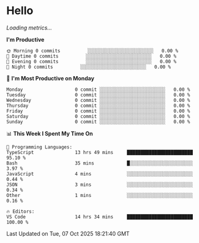 # Hello

<!-- METRICS:START -->
<p><em>Loading metrics…</em></p>
<!-- METRICS:END -->

<!--START_SECTION:waka-->
**I'm Productive**

```text
🌞 Morning 0 commits          ░░░░░░░░░░░░░░░░░░░░░░░░   0.00 % 
🌆 Daytime 0 commits          ░░░░░░░░░░░░░░░░░░░░░░░░   0.00 % 
🌃 Evening 0 commits          ░░░░░░░░░░░░░░░░░░░░░░░░   0.00 % 
🌙 Night 0 commits          ░░░░░░░░░░░░░░░░░░░░░░░░   0.00 % 
```
📅 **I'm Most Productive on Monday**

```text
Monday                   0 commit ░░░░░░░░░░░░░░░░░░░░░░░░   0.00 % 
Tuesday                  0 commit ░░░░░░░░░░░░░░░░░░░░░░░░   0.00 % 
Wednesday                0 commit ░░░░░░░░░░░░░░░░░░░░░░░░   0.00 % 
Thursday                 0 commit ░░░░░░░░░░░░░░░░░░░░░░░░   0.00 % 
Friday                   0 commit ░░░░░░░░░░░░░░░░░░░░░░░░   0.00 % 
Saturday                 0 commit ░░░░░░░░░░░░░░░░░░░░░░░░   0.00 % 
Sunday                   0 commit ░░░░░░░░░░░░░░░░░░░░░░░░   0.00 % 
```

📊 **This Week I Spent My Time On**

```text
💬 Programming Languages: 
TypeScript               13 hrs 49 mins     ████████████████████████   95.10 % 
Bash                     35 mins            █░░░░░░░░░░░░░░░░░░░░░░░   3.97 % 
JavaScript               4 mins             ░░░░░░░░░░░░░░░░░░░░░░░░   0.44 % 
JSON                     3 mins             ░░░░░░░░░░░░░░░░░░░░░░░░   0.34 % 
Other                    1 mins             ░░░░░░░░░░░░░░░░░░░░░░░░   0.16 % 

🔥 Editors: 
VS Code                  14 hrs 34 mins     ████████████████████████   100.00 % 
```

 Last Updated on Tue, 07 Oct 2025 18:21:40 GMT
<!--END_SECTION:waka-->
